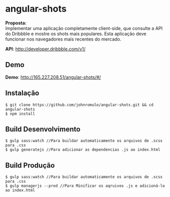 # angular-shots


**Proposta:**  
Implementar uma aplicação completamente client-side, que consulte a API do Dribbble e mostre os shots mais populares. Esta aplicação deve funcionar nos navegadores mais recentes do mercado.  

**API**: [http://developer.dribbble.com/v1/ ](http://developer.dribbble.com/v1/)

## Demo
   **Demo**: [http://165.227.208.51/angular-shots/#/ ](http://165.227.208.51/angular-shots/#/)

## Instalação

    $ git clone https://github.com/johnromulo/angular-shots.git && cd angular-shots
    $ npm install

## Build Desenvolvimento

    $ gulp sass:watch //Para buildar automaticamente os arquivos de .scss para .css
    $ gulp generatejs //Para adicionar as dependencias .js ao index.html


## Build Produção

    $ gulp sass:watch //Para buildar automaticamente os arquivos de .scss para .css
    $ gulp managerjs --prod //Para Minificar os aqruivos .js e adicioná-lo ao index.html
